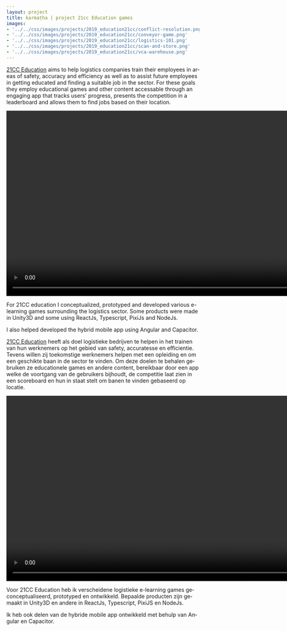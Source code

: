 ```yaml
---
layout: project
title: karmaṭha | project 21cc Education games
images: 
- '../../css/images/projects/2019_education21cc/conflict-resolution.png'
- '../../css/images/projects/2019_education21cc/conveyor-game.png'
- '../../css/images/projects/2019_education21cc/logistics-101.png'
- '../../css/images/projects/2019_education21cc/scan-and-store.png'
- '../../css/images/projects/2019_education21cc/vca-warehouse.png'
---
```



<section class="content-block multi-lang-block">
    <div lang="en">
        <p>
                <a href="https://21cceducation.nl/">21CC Education</a> aims to help logistics companies train their employees in areas of safety, accuracy and efficiency as well as to assist future employees in getting educated and finding a suitable job in the sector. For these goals they employ educational games and other content accessable through an engaging app that tracks users' progress, presents the competition in a leaderboard and allows them to find jobs based on their location.
        </p>
        <video controls
            muted
            src="/movies/warehouse-world-no-wms.mp4"
            width="966"
        ></video>
        <p>
                For 21CC education I conceptualized, prototyped and developed various e-learning games surrounding the logistics sector. Some products were made in Unity3D and some using ReactJs, Typescript, PixiJs and NodeJs.
        </p>
        <p>
                I also helped developed the hybrid mobile app using Angular and Capacitor.
        </p>
    </div>
    <div lang="nl">
        <p>
                <a href="https://21cceducation.nl/">21CC Education</a> heeft als doel logistieke bedrijven te helpen in het trainen van hun werknemers op het gebied van safety, accuratesse en efficientie. Tevens willen zij toekomstige werknemers helpen met een opleiding en om een geschikte baan in de sector te vinden. Om deze doelen te behalen gebruiken ze educationele games en andere content, bereikbaar door een app welke de voortgang van de gebruikers bijhoudt, de competitie laat zien in een scoreboard en hun in staat stelt om banen te vinden gebaseerd op locatie.
        </p> 
        <video controls
            muted
            src="/movies/warehouse-world-no-wms.mp4"
            width="966"
        ></video>
        <p>      
                Voor 21CC Education heb ik verscheidene logistieke e-learning games geconceptualiseerd, prototyped en ontwikkeld. Bepaalde producten zijn gemaakt in Unity3D en andere in ReactJs, Typescript, PixiJS en NodeJs.
        </p>
        <p>
                Ik heb ook delen van de hybride mobile app ontwikkeld met behulp van Angular en Capacitor.
        </p>
    </div>
</section>
